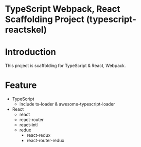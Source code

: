 TypeScript Webpack, React Scaffolding Project (typescript-reactskel)
====

# Introduction
This project is scaffolding for TypeScript & React, Webpack.

# Feature
 * TypeScript
   * Include ts-loader & awesome-typescript-loader
 * React
   * react
   * react-router
   * react-intl
   * redux
     * react-redux
     * react-router-redux
